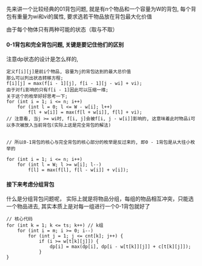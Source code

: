 先来讲一个比较经典的01背包问题, 就是有n个物品和一个容量为W的背包, 每个背包有重量为wi和vi的属性, 要求选若干物品放在背包最大化价值

由于每个物体只有两种可能的状态（取与不取）

#### 0-1背包和完全背包问题, 关键是要记住他们的区别

注意dp状态的设计是怎么样的,

~~~
定义f[i][j]是前i个物品, 容量为j的背包达到的最大总价值
那么可以列出状态转移方程;
f[i][j] = max(f[i - 1][j], f[i - 1][j - wi] + vi);
由于对fi影响的只有f[i - 1]因此可以压缩一维;
关于这个的枚举好好思考一下;
for (int i = 1; i <= n; i++) 
	for (int l = 0; l <= W - w[i]; l++) 
		f[l + w[i]] = max(f[l + w[i]], f[l] + vi);
// 注意看, 当j >= wi时, f[i, j]会被f[i, j - w[i]]影响的, 这意味着此时物品i可以多次被放入当前背包(实际上这是完全背包的解法)


// 所以0-1背包的核心与完全背包的核心部分的枚举是反过来的, 即0 - 1背包是从大往小枚举的

for (int i = 1; i <= n; i++)
	for (int l = W; l >= w[i]; l--)
		f[l] = max(f[l], f[l - w[i]] + v[i]);
~~~

#### 接下来考虑分组背包

什么是分组背包问题呢， 实际上就是将物品分组，每组的物品相互冲突，只能选一个物品进去, 其实本质上是对每一组进行一个0-1背包就好了

~~~
// 核心代码
for (int k = 1; k <= ts; k++) // k组
	for (int i = m; i >= 0; i--)
		for (int j = 1; j <= cnt[k]; j++) {
			if (i >= w[t[k][j]]) {
				dp[i] = max(dp[i], dp[i - w[t[k]][j]] + c[t[k][j]]);
			}
}
~~~

